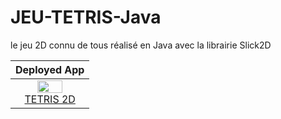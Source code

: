 # JEU-TETRIS-Java
le jeu 2D connu de tous réalisé en Java avec la librairie Slick2D 


| Deployed App |
|:-------------:|
| <a href="#"><img src="https://github.com/Emmanueltatieze/Emmanueltatieze/blob/main/Tetris.gif" width="60%" /></a><br /><a href="#">TETRIS 2D</a>
